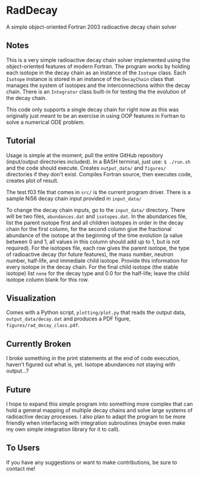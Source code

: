 # RadDecay
A simple object-oriented Fortran 2003 radioactive decay chain solver


## Notes

This is a very simple radioactive decay chain solver implemented using the object-oriented features of modern Fortran. The program works by holding each isotope in the decay chain as an instance of the `Isotope` class. Each `Isotope` instance is stored in an instance of the `DecayChain` class that manages the system of isotopes and the interconnections within the decay chain. There is an `Integrator` class built-in for testing the the evolution of the decay chain.

This code only supports a single decay chain for right now as this was originally just meant to be an exercise in using OOP features in Fortran to solve a numerical ODE problem.

## Tutorial

Usage is simple at the moment, pull the entire GitHub repository (input/output directories included). In a BASH terminal, just use:
`$ ./run.sh`
and the code should execute. Creates `output_data/` and `figures/` directories if they don't exist. Compiles Fortran source, then executes code, creates plot of result.

The test.f03 file that comes in `src/` is the current program driver. There is a sample Ni56 decay chain input provided in `input_data/`

To change the decay chain inputs, go to the `input_data/` directory. There will be two files, `abundances.dat` and `isotopes.dat`. In the abundances file, list the parent isotope first and all children isotopes in order in the decay chain for the first column, for the second column give the fractional abundance of the isotope at the beginning of the time evolution (a value between 0 and 1, all values in this column should add up to 1, but is not required). For the isotopes file, each row gives the parent isotope, the type of radioactive decay (for future features), the mass number, neutron number, half-life, and immediate child isotope. Provide this information for every isotope in the decay chain. For the final child isotope (the stable isotope) list `none` for the decay type and 0.0 for the half-life; leave the child isotope column blank for this row.

## Visualization

Comes with a Python script, `plotting/plot.py` that reads the output data, `output_data/decay.dat` and produces a PDF figure, `figures/rad_decay_class.pdf`.

## Currently Broken

I broke something in the print statements at the end of code execution, haven't figured out what is, yet. Isotope abundances not staying with output...?

## Future

I hope to expand this simple program into something more complex that can hold a general mapping of multiple decay chains and solve large systems of radioactive decay processes. I also plan to adapt the program to be more friendly when interfacing with integration subroutines (maybe even make my own simple integration library for it to call).

## To Users

If you have any suggestions or want to make contributions, be sure to contact me!
